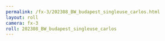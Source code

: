 ```yaml
---
permalink: /fx-3/202308_BW_budapest_singleuse_carlos.html
layout: roll
camera: fx-3
roll: 202308_BW_budapest_singleuse_carlos
---
```


<!-- Description. -->
